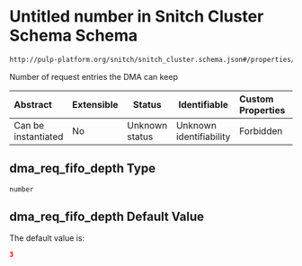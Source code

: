 # Untitled number in Snitch Cluster Schema Schema

```txt
http://pulp-platform.org/snitch/snitch_cluster.schema.json#/properties/dma_req_fifo_depth
```

Number of request entries the DMA can keep


| Abstract            | Extensible | Status         | Identifiable            | Custom Properties | Additional Properties | Access Restrictions | Defined In                                                                        |
| :------------------ | ---------- | -------------- | ----------------------- | :---------------- | --------------------- | ------------------- | --------------------------------------------------------------------------------- |
| Can be instantiated | No         | Unknown status | Unknown identifiability | Forbidden         | Allowed               | none                | [snitch_cluster.schema.json\*](snitch_cluster.schema.json "open original schema") |

## dma_req_fifo_depth Type

`number`

## dma_req_fifo_depth Default Value

The default value is:

```json
3
```
